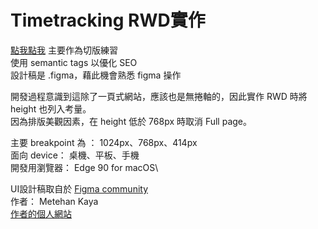 # Timetracking RWD實作

[點我點我](https://victor81528.github.io/timetracking/)
主要作為切版練習\
使用 semantic tags 以優化 SEO\
設計稿是 .figma，藉此機會熟悉 figma 操作

開發過程意識到這除了一頁式網站，應該也是無捲軸的，因此實作 RWD 時將 height 也列入考量。\
因為排版美觀因素，在 height 低於 768px 時取消 Full page。


主要 breakpoint 為 ： 1024px、768px、414px\
面向 device： 桌機、平板、手機\
開發用瀏覽器： Edge 90 for macOS\


UI設計稿取自於 [Figma community](https://www.figma.com/community/file/876455506114947378/Time-Tracking-Landing-Page-Hero)\
作者： Metehan Kaya\
[作者的個人網站](https://www.metehankaya.com)
